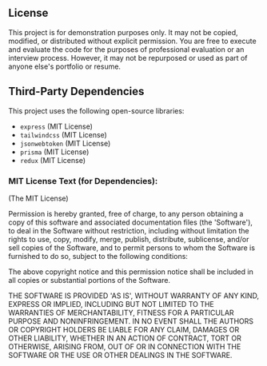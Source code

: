 ## License

This project is for demonstration purposes only. It may not be copied, modified, or distributed without explicit permission. You are free to execute and evaluate the code for the purposes of professional evaluation or an interview process. However, it may not be repurposed or used as part of anyone else's portfolio or resume.

## Third-Party Dependencies

This project uses the following open-source libraries:

- `express` (MIT License)
- `tailwindcss` (MIT License)
- `jsonwebtoken` (MIT License)
- `prisma` (MIT License)
- `redux` (MIT License)

### MIT License Text (for Dependencies):

(The MIT License)

Permission is hereby granted, free of charge, to any person obtaining
a copy of this software and associated documentation files (the
'Software'), to deal in the Software without restriction, including
without limitation the rights to use, copy, modify, merge, publish,
distribute, sublicense, and/or sell copies of the Software, and to
permit persons to whom the Software is furnished to do so, subject to
the following conditions:

The above copyright notice and this permission notice shall be
included in all copies or substantial portions of the Software.

THE SOFTWARE IS PROVIDED 'AS IS', WITHOUT WARRANTY OF ANY KIND,
EXPRESS OR IMPLIED, INCLUDING BUT NOT LIMITED TO THE WARRANTIES OF
MERCHANTABILITY, FITNESS FOR A PARTICULAR PURPOSE AND NONINFRINGEMENT.
IN NO EVENT SHALL THE AUTHORS OR COPYRIGHT HOLDERS BE LIABLE FOR ANY
CLAIM, DAMAGES OR OTHER LIABILITY, WHETHER IN AN ACTION OF CONTRACT,
TORT OR OTHERWISE, ARISING FROM, OUT OF OR IN CONNECTION WITH THE
SOFTWARE OR THE USE OR OTHER DEALINGS IN THE SOFTWARE.
